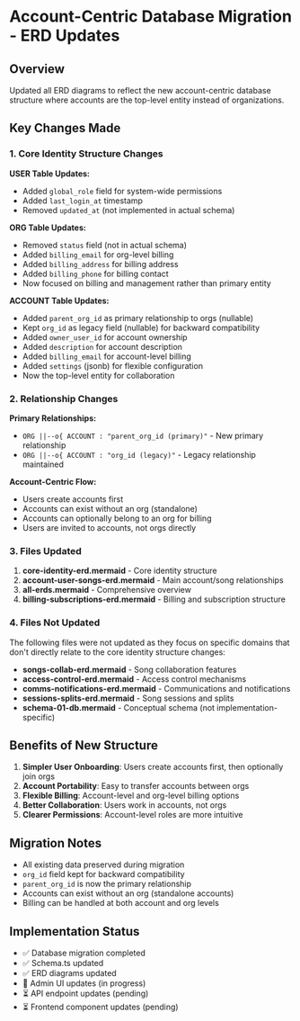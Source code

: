 # Account-Centric Database Migration - ERD Updates

## Overview

Updated all ERD diagrams to reflect the new account-centric database structure where accounts are the top-level entity instead of organizations.

## Key Changes Made

### 1. Core Identity Structure Changes

**USER Table Updates:**

- Added `global_role` field for system-wide permissions
- Added `last_login_at` timestamp
- Removed `updated_at` (not implemented in actual schema)

**ORG Table Updates:**

- Removed `status` field (not in actual schema)
- Added `billing_email` for org-level billing
- Added `billing_address` for billing address
- Added `billing_phone` for billing contact
- Now focused on billing and management rather than primary entity

**ACCOUNT Table Updates:**

- Added `parent_org_id` as primary relationship to orgs (nullable)
- Kept `org_id` as legacy field (nullable) for backward compatibility
- Added `owner_user_id` for account ownership
- Added `description` for account description
- Added `billing_email` for account-level billing
- Added `settings` (jsonb) for flexible configuration
- Now the top-level entity for collaboration

### 2. Relationship Changes

**Primary Relationships:**

- `ORG ||--o{ ACCOUNT : "parent_org_id (primary)"` - New primary relationship
- `ORG ||--o{ ACCOUNT : "org_id (legacy)"` - Legacy relationship maintained

**Account-Centric Flow:**

- Users create accounts first
- Accounts can exist without an org (standalone)
- Accounts can optionally belong to an org for billing
- Users are invited to accounts, not orgs directly

### 3. Files Updated

1. **core-identity-erd.mermaid** - Core identity structure
2. **account-user-songs-erd.mermaid** - Main account/song relationships
3. **all-erds.mermaid** - Comprehensive overview
4. **billing-subscriptions-erd.mermaid** - Billing and subscription structure

### 4. Files Not Updated

The following files were not updated as they focus on specific domains that don't directly relate to the core identity structure changes:

- **songs-collab-erd.mermaid** - Song collaboration features
- **access-control-erd.mermaid** - Access control mechanisms
- **comms-notifications-erd.mermaid** - Communications and notifications
- **sessions-splits-erd.mermaid** - Song sessions and splits
- **schema-01-db.mermaid** - Conceptual schema (not implementation-specific)

## Benefits of New Structure

1. **Simpler User Onboarding**: Users create accounts first, then optionally join orgs
2. **Account Portability**: Easy to transfer accounts between orgs
3. **Flexible Billing**: Account-level and org-level billing options
4. **Better Collaboration**: Users work in accounts, not orgs
5. **Clearer Permissions**: Account-level roles are more intuitive

## Migration Notes

- All existing data preserved during migration
- `org_id` field kept for backward compatibility
- `parent_org_id` is now the primary relationship
- Accounts can exist without an org (standalone accounts)
- Billing can be handled at both account and org levels

## Implementation Status

- ✅ Database migration completed
- ✅ Schema.ts updated
- ✅ ERD diagrams updated
- 🔄 Admin UI updates (in progress)
- ⏳ API endpoint updates (pending)
- ⏳ Frontend component updates (pending)
